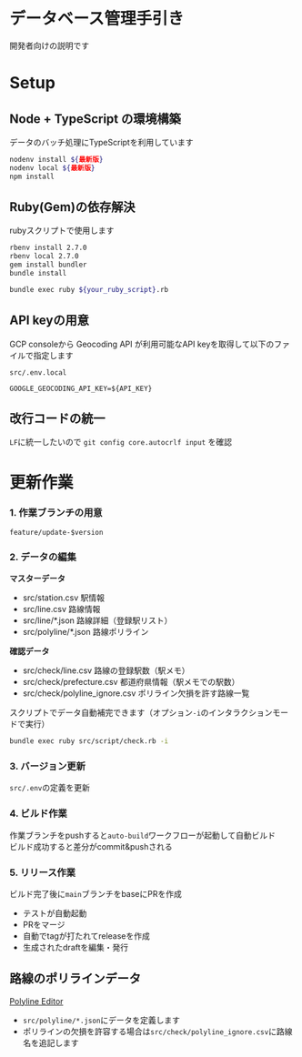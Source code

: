 # データベース管理手引き

開発者向けの説明です

# Setup

## Node + TypeScript の環境構築
データのバッチ処理にTypeScriptを利用しています

```bash
nodenv install ${最新版}
nodenv local ${最新版}
npm install
```

## Ruby(Gem)の依存解決

rubyスクリプトで使用します

```bash
rbenv install 2.7.0
rbenv local 2.7.0
gem install bundler
bundle install

bundle exec ruby ${your_ruby_script}.rb
```

## API keyの用意
GCP consoleから Geocoding API が利用可能なAPI keyを取得して以下のファイルで指定します

`src/.env.local`  

```env
GOOGLE_GEOCODING_API_KEY=${API_KEY}
```

## 改行コードの統一
`LF`に統一したいので `git config core.autocrlf input` を確認

# 更新作業

### 1. 作業ブランチの用意

`feature/update-$version`

### 2. データの編集

**マスターデータ**  
- src/station.csv 駅情報
- src/line.csv 路線情報
- src/line/*.json 路線詳細（登録駅リスト）
- src/polyline/*.json 路線ポリライン

**確認データ**  
- src/check/line.csv 路線の登録駅数（駅メモ）
- src/check/prefecture.csv 都道府県情報（駅メモでの駅数）
- src/check/polyline_ignore.csv ポリライン欠損を許す路線一覧

スクリプトでデータ自動補完できます（オプション`-i`のインタラクションモードで実行）
```bash
bundle exec ruby src/script/check.rb -i
```

### 3. バージョン更新

`src/.env`の定義を更新

### 4. ビルド作業

作業ブランチをpushすると`auto-build`ワークフローが起動して自動ビルド  
ビルド成功すると差分がcommit&pushされる

### 5. リリース作業

ビルド完了後に`main`ブランチをbaseにPRを作成


- テストが自動起動
- PRをマージ
- 自動でtagが打たれてreleaseを作成 
- 生成されたdraftを編集・発行



## 路線のポリラインデータ

[Polyline Editor](https://seo-4d696b75.github.io/polyline-editor/)  

- `src/polyline/*.json`にデータを定義します
- ポリラインの欠損を許容する場合は`src/check/polyline_ignore.csv`に路線名を追記します

